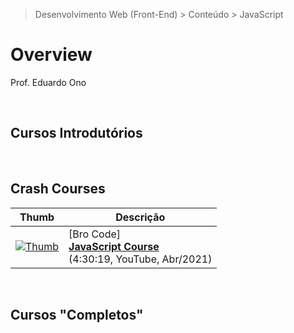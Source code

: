 > Desenvolvimento Web (Front-End) > Conteúdo > JavaScript

# Overview

Prof. Eduardo Ono

<br>

## Cursos Introdutórios

<br>

## Crash Courses

| Thumb | Descrição |
| :-: | --- |
| [![Thumb](https://img.youtube.com/vi/t9dEgHpCNJE/default.jpg)](https://www.youtube.com/watch?v=t9dEgHpCNJE "JavaScript Course") | [Bro Code] <br> [__JavaScript Course__](https://www.youtube.com/watch?v=t9dEgHpCNJE) <br> (4:30:19, YouTube, Abr/2021)

<br>

## Cursos "Completos"

<br>
